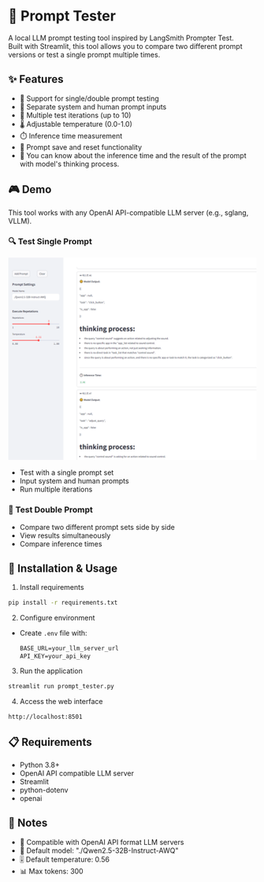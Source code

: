 # 🎯 Prompt Tester

A local LLM prompt testing tool inspired by LangSmith Prompter Test.
<br>
Built with Streamlit, this tool allows you to compare two different prompt versions or test a single prompt multiple times.

## ✨ Features

- 📝 Support for single/double prompt testing
- 🔄 Separate system and human prompt inputs
- 🔁 Multiple test iterations (up to 10)
- 🌡️ Adjustable temperature (0.0-1.0)
- ⏱️ Inference time measurement
- 💾 Prompt save and reset functionality
- 🎈 You can know about the inference time and the result of the prompt with model's thinking process.

## 🎮 Demo

This tool works with any OpenAI API-compatible LLM server (e.g., sglang, VLLM).

### 🔍 Test Single Prompt

![test1](readme_imgs/image1.png)

- Test with a single prompt set
- Input system and human prompts
- Run multiple iterations

### 🔄 Test Double Prompt

- Compare two different prompt sets side by side
- View results simultaneously
- Compare inference times

## 🚀 Installation & Usage

1. Install requirements

```bash
pip install -r requirements.txt
```

2. Configure environment

- Create `.env` file with:
  ```
  BASE_URL=your_llm_server_url
  API_KEY=your_api_key
  ```

3. Run the application

```bash
streamlit run prompt_tester.py
```

4. Access the web interface

```
http://localhost:8501
```

## 📋 Requirements

- Python 3.8+
- OpenAI API compatible LLM server
- Streamlit
- python-dotenv
- openai

## 📝 Notes

- 🔌 Compatible with OpenAI API format LLM servers
- 🤖 Default model: "./Qwen2.5-32B-Instruct-AWQ"
- 🎚️ Default temperature: 0.56
- 📊 Max tokens: 300

